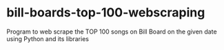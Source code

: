 # bill-boards-top-100-webscraping
Program to web scrape the TOP 100 songs on Bill Board on the given date using Python and its libraries
